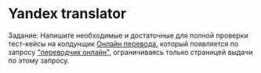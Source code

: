 # Yandex translator

Задание: Напишите необходимые и достаточные для полной проверки тест-кейсы на колдунщик <a href='  https://disk.yandex.ru/i/T9MBMR7Ymih9dw' target='_blank'>Онлайн перевода</a>, который появляется по запросу <a href='https://www.yandex.ru/search/?text=переводчик%20онлайн&lr=213' target='_blank'>"переводчик онлайн"</a>, ограничиваясь только страницей выдачи по этому запросу.
